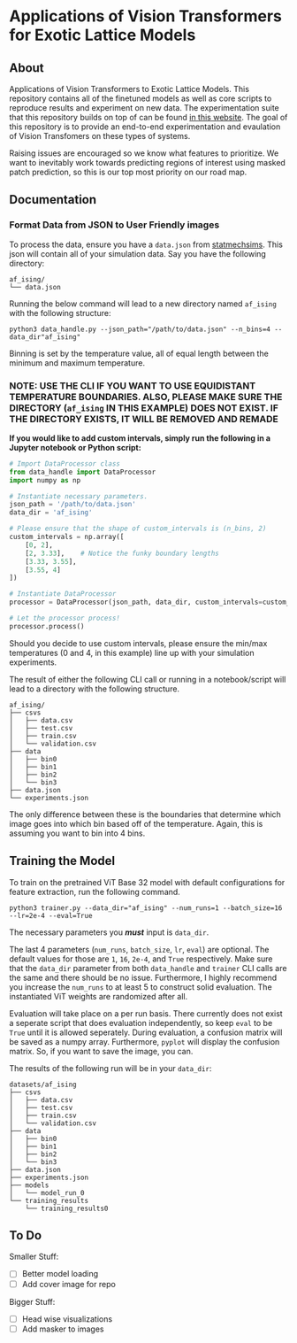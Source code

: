 # Applications of Vision Transformers for Exotic Lattice Models

## About

Applications of Vision Transformers to Exotic Lattice Models. This repository contains all of the finetuned models as well as core scripts to reproduce results and experiment on new data. The experimentation suite that this repository builds on top of can be found [in this website](https://www.statmechsims.com/). The goal of this repository is to provide an end-to-end experimentation and evaulation of Vision Transfomers on these types of systems.

Raising issues are encouraged so we know what features to prioritize. We want to inevitably work towards predicting regions of interest using masked patch prediction, so this is our top most priority on our road map.

## Documentation

### Format Data from JSON to User Friendly images

To process the data, ensure you have a `data.json` from [statmechsims](https://www.statmechsims.com/). This json will contain all of your simulation data. Say you have the following directory:

```console
af_ising/
└── data.json
```

Running the below command will lead to a new directory named `af_ising` with the following structure:

```console
python3 data_handle.py --json_path="/path/to/data.json" --n_bins=4 --data_dir"af_ising"
```

Binning is set by the temperature value, all of equal length between the minimum and maximum temperature.

### NOTE: USE THE CLI IF YOU WANT TO USE EQUIDISTANT TEMPERATURE BOUNDARIES. ALSO, PLEASE MAKE SURE THE DIRECTORY (`af_ising` IN THIS EXAMPLE) DOES NOT EXIST. IF THE DIRECTORY EXISTS, IT WILL BE REMOVED AND REMADE

**If you would like to add custom intervals, simply run the following in a Jupyter notebook or Python script:**

```python
# Import DataProcessor class
from data_handle import DataProcessor
import numpy as np

# Instantiate necessary parameters.
json_path = '/path/to/data.json'
data_dir = 'af_ising'

# Please ensure that the shape of custom_intervals is (n_bins, 2)
custom_intervals = np.array([
    [0, 2],
    [2, 3.33],    # Notice the funky boundary lengths
    [3.33, 3.55], 
    [3.55, 4]
])

# Instantiate DataProcessor
processor = DataProcessor(json_path, data_dir, custom_intervals=custom_intervals)

# Let the processor process!
processor.process()
```

Should you decide to use custom intervals, please ensure the min/max temperatures (0 and 4, in this example) line up with your simulation experiments.

The result of either the following CLI call or running in a notebook/script will lead to a directory with the following structure.

```console
af_ising/
├── csvs
│   ├── data.csv
│   ├── test.csv
│   ├── train.csv
│   └── validation.csv
├── data
│   ├── bin0
│   ├── bin1
│   ├── bin2
│   └── bin3
├── data.json
└── experiments.json
```

The only difference between these is the boundaries that determine which image goes into which bin based off of the temperature. Again, this is assuming you want to bin into 4 bins.

## Training the Model

To train on the pretrained ViT Base 32 model with default configurations for feature extraction, run the following command.

```console
python3 trainer.py --data_dir="af_ising" --num_runs=1 --batch_size=16 --lr=2e-4 --eval=True
```

The necessary parameters you ***must*** input is `data_dir`. 

The last 4 parameters (`num_runs`, `batch_size`, `lr`, `eval`) are optional. The default values for those are `1`, `16`, `2e-4`, and `True` respectively. Make sure that the `data_dir` parameter from both `data_handle` and `trainer` CLI calls are the same and there should be no issue. Furthermore, I highly recommend you increase the `num_runs` to at least 5 to construct solid evaluation. The instantiated ViT weights are randomized after all.

Evaluation will take place on a per run basis. There currently does not exist a seperate script that does evaluation independently, so keep `eval` to be `True` until it is allowed seperately. During evaluation, a confusion matrix will be saved as a numpy array. Furthermore, `pyplot` will display the confusion matrix. So, if you want to save the image, you can.

The results of the following run will be in your `data_dir`:

```console
datasets/af_ising
├── csvs
│   ├── data.csv
│   ├── test.csv
│   ├── train.csv
│   └── validation.csv
├── data
│   ├── bin0
│   ├── bin1
│   ├── bin2
│   └── bin3
├── data.json
├── experiments.json
├── models
│   └── model_run_0
└── training_results
    └── training_results0
```

## To Do

Smaller Stuff:

- [ ] Better model loading
- [ ] Add cover image for repo

Bigger Stuff:

- [ ] Head wise visualizations
- [ ] Add masker to images